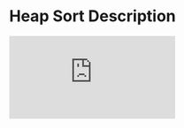 # Heap Sort Description


![details click here](https://github.com/ShanQincheng/HeapSort/blob/master/DS2ex01A.pdf)
